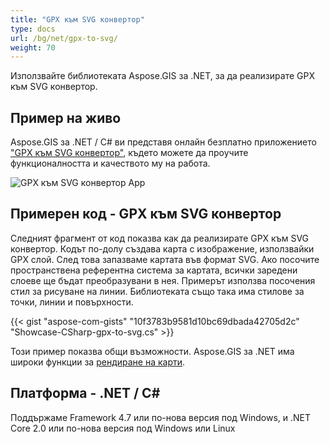 ```yaml
---
title: "GPX към SVG конвертор"
type: docs
url: /bg/net/gpx-to-svg/
weight: 70
---
```


Използвайте библиотеката Aspose.GIS за .NET, за да реализирате GPX към SVG конвертор.

## **Пример на живо**

Aspose.GIS за .NET / C# ви представя онлайн безплатно приложението ["GPX към SVG конвертор"](https://products.aspose.app/gis/viewer/gpx-to-svg), където можете да проучите функционалността и качеството му на работа.

![GPX към SVG конвертор App](viewer.png)

## **Примерен код - GPX към SVG конвертор**

Следният фрагмент от код показва как да реализирате GPX към SVG конвертор. Кодът по-долу създава карта с изображение, използвайки GPX слой. След това запазваме картата във формат SVG. Ако посочите пространствена референтна система за картата, всички заредени слоеве ще бъдат преобразувани в нея.
Примерът използва посочения стил за рисуване на линии. Библиотеката също така има стилове за точки, линии и повърхности.

{{< gist "aspose-com-gists" "10f3783b9581d10bc69dbada42705d2c" "Showcase-CSharp-gpx-to-svg.cs" >}}

Този пример показва общи възможности. Aspose.GIS за .NET има широки функции за [рендиране на карти](https://docs.aspose.com/gis/net/map-rendering/).

## **Платформа - .NET / C#**

Поддържаме Framework 4.7 или по-нова версия под Windows, и .NET Core 2.0 или по-нова версия под Windows или Linux
